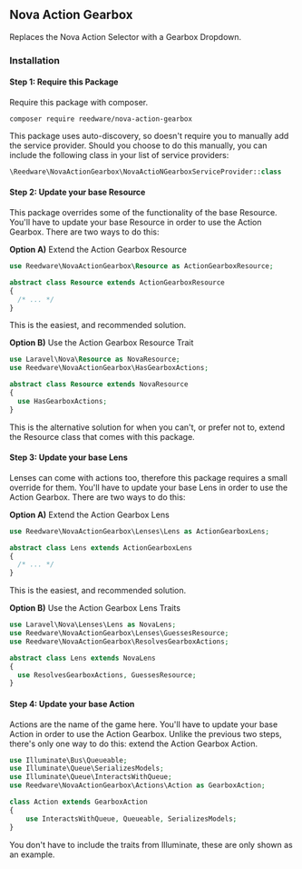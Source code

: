 ## Nova Action Gearbox
Replaces the Nova Action Selector with a Gearbox Dropdown.

### Installation

#### Step 1: Require this Package

Require this package with composer.

```shell
composer require reedware/nova-action-gearbox
```

This package uses auto-discovery, so doesn't require you to manually add the service provider. Should you choose to do this manually, you can include the following class in your list of service providers:

```php
\Reedware\NovaActionGearbox\NovaActioNGearboxServiceProvider::class
```

#### Step 2: Update your base Resource

This package overrides some of the functionality of the base Resource. You'll have to update your base Resource in order to use the Action Gearbox. There are two ways to do this:

**Option A)** Extend the Action Gearbox Resource

```php
use Reedware\NovaActionGearbox\Resource as ActionGearboxResource;

abstract class Resource extends ActionGearboxResource
{
  /* ... */
}
```

This is the easiest, and recommended solution.

**Option B)** Use the Action Gearbox Resource Trait

```php
use Laravel\Nova\Resource as NovaResource;
use Reedware\NovaActionGearbox\HasGearboxActions;

abstract class Resource extends NovaResource
{
  use HasGearboxActions;
}
```

This is the alternative solution for when you can't, or prefer not to, extend the Resource class that comes with this package.

#### Step 3: Update your base Lens

Lenses can come with actions too, therefore this package requires a small override for them. You'll have to update your base Lens in order to use the Action Gearbox. There are two ways to do this:

**Option A)** Extend the Action Gearbox Lens

```php
use Reedware\NovaActionGearbox\Lenses\Lens as ActionGearboxLens;

abstract class Lens extends ActionGearboxLens
{
  /* ... */
}
```

This is the easiest, and recommended solution.

**Option B)** Use the Action Gearbox Lens Traits

```php
use Laravel\Nova\Lenses\Lens as NovaLens;
use Reedware\NovaActionGearbox\Lenses\GuessesResource;
use Reedware\NovaActionGearbox\ResolvesGearboxActions;

abstract class Lens extends NovaLens
{
  use ResolvesGearboxActions, GuessesResource;
}
```

#### Step 4: Update your base Action

Actions are the name of the game here. You'll have to update your base Action in order to use the Action Gearbox. Unlike the previous two steps, there's only one way to do this: extend the Action Gearbox Action.

```php
use Illuminate\Bus\Queueable;
use Illuminate\Queue\SerializesModels;
use Illuminate\Queue\InteractsWithQueue;
use Reedware\NovaActionGearbox\Actions\Action as GearboxAction;

class Action extends GearboxAction
{
    use InteractsWithQueue, Queueable, SerializesModels;
}
```

You don't have to include the traits from Illuminate, these are only shown as an example.
